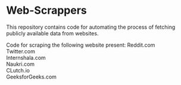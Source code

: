 # Web-Scrappers
This repository contains code for automating the process of fetching publicly available data from websites.

Code for scraping the following website present:
Reddit.com<br/>
Twitter.com<br/>
Internshala.com<br/>
Naukri.com<br/>
CLutch.io<br/>
GeeksforGeeks.com
